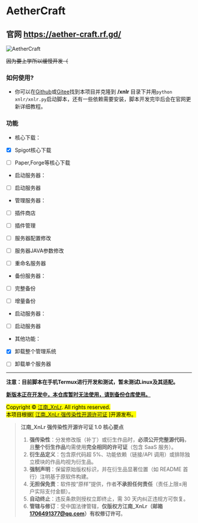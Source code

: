 # AetherCraft
## 官网 https://aether-craft.rf.gd/
![AetherCraft](https://aether-craft.rf.gd/aethercraft.png "AetherCraft")   

~~因为要上学所以缓慢开发（~~

### 如何使用?   
- 你可以在<a href=https://github.com/jiangnan-qwq/aethercraft>Github</a>或<a href=https://gitee.com/jiangnan-qwq/aethercraft>Gitee</a>找到本项目并克隆到 **/xnlr** 目录下并用`python xnlr/xnlr.py`启动脚本，还有一些依赖需要安装，脚本开发完毕后会在官网更新详细教程。

### 功能    
- 核心下载：   
- [x] Spigot核心下载   
- [ ] Paper,Forge等核心下载   


- 启动服务器：   
- [ ] 启动服务器   


- 管理服务器：   
- [ ] 插件商店   
- [ ] 插件管理   
- [ ] 服务器配置修改   
- [ ] 服务器JAVA参数修改   
- [ ] 重命名服务器   


- 备份服务器：   
- [ ] 完整备份   
- [ ] 增量备份   


- 启动服务器：   
- [ ] 启动服务器   


- 其他功能：   
- [x] 卸载整个管理系统   
- [ ] 卸载单个服务器   


***

**注意：目前脚本在手机Termux进行开发和测试，暂未测试Linux及其适配。**

**<u>新版本正在开发中，本仓库暂时无法使用，请到<a href=https://github.com/jiangnan-qwq/acbackup>备份仓库</a>使用。</u>**

<mark>Copyright © <a href=https://github.com/jiangnan-qwq>江南_XnLr</a>. All rights reserved.   
本项目根据[ [江南_XnLr 强传染性开源许可证](https://github.com/jiangnan-qwq/aethercraft/LICENSE "江南_XnLr强传染性开源许可证1.0版是由江南_XnLr（邮箱1706491377@qq.com）创建的强传染性开源协议，允许免费使用、修改和分发软件及其衍生作品，但要求任何分发补丁或衍生品时必须公开完整源代码、永久保留原始版权声明、在显著位置标明原始软件来源，并使衍生作品整体遵循完全相同的许可条款；其传染性覆盖包含超5%原代码或存在功能依赖的作品，且明确排除云服务（SaaS）的例外；许可不含任何担保，责任上限为用户支付金额，违约将自动终止授权，受中国法律管辖且仅版权方可修订条款。") ]开源发布。</mark>

>**江南_XnLr 强传染性开源许可证 1.0 核心要点**  
>1. **强传染性**：分发修改版（补丁）或衍生作品时，**必须公开完整源代码**，且**整个衍生作品**均需使用**完全相同的许可证**（包含 SaaS 服务）。  
>2. **衍生品定义**：包含原代码超 5%、功能依赖（链接/API 调用）或排除独立模块的作品均视为衍生品。  
>3. **强制声明**：保留原始版权标识，并在衍生品显著位置（如 README 首行）注明基于原软件构建。  
>4. **无担保免责**：软件按“原样”提供，作者**不承担任何责任**（责任上限≤用户实际支付金额）。  
>5. **自动终止**：违反条款则授权立即终止，需 30 天内纠正违规方可恢复。  
>6. **管辖与修订**：受中国法律管辖，**仅版权方江南_XnLr（邮箱 1706491377@qq.com）有权修订许可**。  